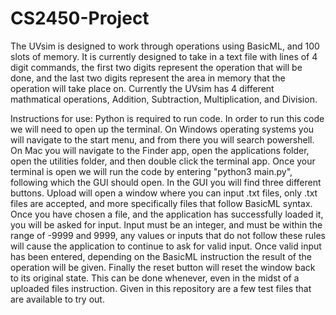 # CS2450-Project

The UVsim is designed to work through operations using BasicML, and 100 slots of memory. It is currently designed to take in a text file with lines of 4 digit commands, the first two digits represent the operation that will be done, and the last two digits represent the area in memory that the operation will take place on. Currently the UVsim has 4 different mathmatical operations, Addition, Subtraction, Multiplication, and Division.

Instructions for use:
Python is required to run code. In order to run this code we will need to open up the terminal. On Windows operating systems you will navigate to the start menu, and from there you will search powershell. On Mac you will navigate to the Finder app, open the applications folder, open the utilities folder, and then double click the terminal app. Once your terminal is open we will run the code by entering "python3 main.py", following which the GUI should open. In the GUI you will find three different buttons. Upload will open a window where you can input .txt files, only .txt files are accepted, and more specifically files that follow BasicML syntax. Once you have chosen a file, and the application has successfully loaded it, you will be asked for input. Input must be an integer, and must be within the range of -9999 and 9999, any values or inputs that do not follow these rules will cause the application to continue to ask for valid input. Once valid input has been entered, depending on the BasicML instruction the result of the operation will be given. Finally the reset button will reset the window back to its original state. This can be done whenever, even in the midst of a uploaded files instruction. Given in this repository are a few test files that are available to try out. 
